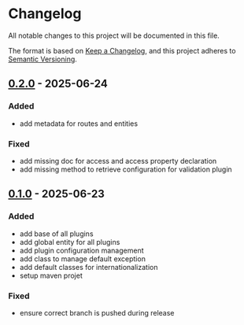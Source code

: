 # Changelog

All notable changes to this project will be documented in this file.

The format is based on [Keep a Changelog](https://keepachangelog.com/en/1.1.0/),
and this project adheres to [Semantic Versioning](https://semver.org/spec/v2.0.0.html).

## [0.2.0] - 2025-06-24

### Added

- add metadata for routes and entities

### Fixed

- add missing doc for access and access property declaration
- add missing method to retrieve configuration for validation plugin

## [0.1.0] - 2025-06-23

### Added

- add base of all plugins
- add global entity for all plugins
- add plugin configuration management
- add class to manage default exception
- add default classes for internationalization
- setup maven projet

### Fixed

- ensure correct branch is pushed during release


[0.2.0]: https://oauth2@ci.linagora.com/linagora/lrs/LinID/linid-dm-v2/dm-api-core.git/compare/v0.1.0...v0.2.0
[0.1.0]: https://oauth2@ci.linagora.com/linagora/lrs/LinID/linid-dm-v2/dm-api-core.git/releases/tag/v0.1.0

